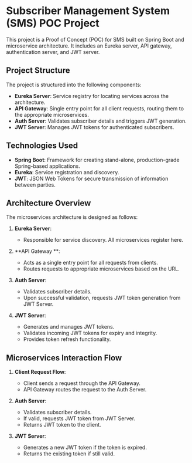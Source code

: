 # Subscriber Management System (SMS) POC Project

This project is a Proof of Concept (POC) for SMS built on Spring Boot and microservice architecture. 
It includes an Eureka server, API gateway, authentication server, and JWT server.

## Project Structure

The project is structured into the following components:

- **Eureka Server**: Service registry for locating services across the architecture.
- **API Gateway**: Single entry point for all client requests, routing them to the appropriate microservices.
- **Auth Server**: Validates subscriber details and triggers JWT generation.
- **JWT Server**: Manages JWT tokens for authenticated subscribers.

## Technologies Used

- **Spring Boot**: Framework for creating stand-alone, production-grade Spring-based applications.
- **Eureka**: Service registration and discovery.
- **JWT**: JSON Web Tokens for secure transmission of information between parties.

## Architecture Overview

The microservices architecture is designed as follows:

1. **Eureka Server**: 
   - Responsible for service discovery. All microservices register here.
   
2. **API Gateway **:
   - Acts as a single entry point for all requests from clients.
   - Routes requests to appropriate microservices based on the URL.

3. **Auth Server**:
   - Validates subscriber details.
   - Upon successful validation, requests JWT token generation from JWT Server.
   
4. **JWT Server**:
   - Generates and manages JWT tokens.
   - Validates incoming JWT tokens for expiry and integrity.
   - Provides token refresh functionality.

## Microservices Interaction Flow

1. **Client Request Flow**:
   - Client sends a request through the API Gateway.
   - API Gateway routes the request to the Auth Server.
   
2. **Auth Server**:
   - Validates subscriber details.
   - If valid, requests JWT token from JWT Server.
   - Returns JWT token to the client.

3. **JWT Server**:
   - Generates a new JWT token if the token is expired.
   - Returns the existing token if still valid.


